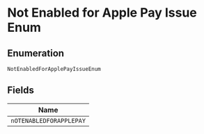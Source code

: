 
# Not Enabled for Apple Pay Issue Enum

## Enumeration

`NotEnabledForApplePayIssueEnum`

## Fields

| Name |
|  --- |
| `nOTENABLEDFORAPPLEPAY` |

